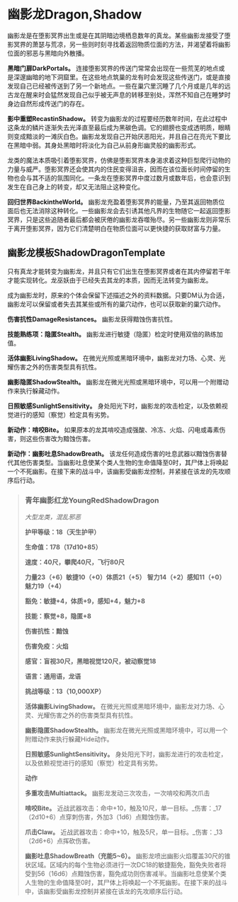 # 幽影龙Dragon,Shadow

幽影龙是在堕影冥界出生或是在其阴暗边境栖息数年的真龙。某些幽影龙接受了堕影冥界的萧瑟与荒凉，另一些则时刻寻找着返回物质位面的方法，并渴望着将幽影位面的邪恶与黑暗向外散播。

**黑暗门扉DarkPortals。** 连接堕影冥界的传送门常常会出现在一些荒芜的地点或是深邃幽暗的地下洞窟里。在这些地点筑巢的龙有时会发现这些传送门，或是直接发现自己已经被传送到了另一个新地点。一些在巢穴里沉睡了几个月或是几年的远古龙在醒来时会猛然发现自己似乎被无声息的转移至别处，浑然不知自己在睡梦时身边自然形成传送门的存在。

**影中重塑RecastinShadow。** 转变为幽影龙的过程要经历数年时间，在此过程中这条龙的鳞片逐渐失去光泽直至最后成为黑碳色调。它的翅膀也变成透明质，眼睛则变成黯淡的一滩灰白色。幽影龙发现自己开始厌恶阳光，并且自己在亮光下要比在黑暗中弱。其身处黑暗时将淡化为自己从前身形幽灵般的幽影形式。

龙类的魔法本质吸引着堕影冥界，仿佛是堕影冥界本身渴求着这种巨型爬行动物的力量与威严。堕影冥界还会使其内的住民变得沮丧，因而在该位面长时间停留的生物也会与其不适的氛围同化。一条龙在堕影冥界中度过数月或数年后，也会意识到发生在自己身上的转变，却又无法阻止这种变化。

**回归世界BackintheWorld。** 幽影龙充盈着堕影冥界的能量，乃至其返回物质位面后也无法消除这种转化。一些幽影龙会去引诱其他凡界的生物随它一起返回堕影冥界，只是这些追随者最后都会被厌倦的幽影龙吞噬殆尽。另一些幽影龙则非常乐于离开堕影冥界，因为它们清楚明白在物质位面可以更快捷的获取财富与力量。

## **幽影龙模板ShadowDragonTemplate**

只有真龙才能转变为幽影龙，并且只有它们出生在堕影冥界或者在其内停留若干年才能实现转化。龙巫妖由于已经失去其龙的本质，因而无法转变为幽影龙。

成为幽影龙时，原来的个体会保留下述描述之外的资料数据。只要DM认为合适，幽影龙可以保留或者失去其某些或所有的巢穴动作，也可以获取新的巢穴动作。

**伤害抗性DamageResistances。** 幽影龙获得黯蚀伤害抗性。

**技能熟练项：隐匿Stealth。** 幽影龙进行敏捷（隐匿）检定时使用双倍的熟练加值。

**活体幽影LivingShadow。** 在微光光照或黑暗环境中，幽影龙对力场、心灵、光耀伤害之外的伤害类型具有抗性。

**幽影隐匿ShadowStealth。** 幽影龙在微光光照或黑暗环境中，可以用一个附赠动作来执行躲藏动作。

**日照敏感SunlightSensitivity。** 身处阳光下时，幽影龙的攻击检定，以及依赖视觉进行的感知（察觉）检定具有劣势。

**新动作：啃咬Bite。** 如果原本的龙其啃咬造成强酸、冷冻、火焰、闪电或毒素伤害，则这些伤害改为黯蚀伤害。

**新动作：幽影吐息ShadowBreath。** 该龙任何造成伤害的吐息武器以黯蚀伤害替代其他伤害类型。当幽影吐息使某个类人生物的生命值降至0时，其尸体上将唤起一个不死幽影。在接下来的战斗中，该幽影受幽影龙控制，并紧接在该龙的先攻顺序后行动。

> ### 青年幽影红龙YoungRedShadowDragon
>
> _大型龙类，混乱邪恶_
>
> **护甲等级：18（天生护甲）**
>
> **生命值：178（17d10+85）**
>
> **速度：40尺，攀爬40尺，飞行80尺**
>
> **力量23（+6）敏捷10（+0）体质21（+5）**
> **智力14（+2）感知11（+0）魅力19（+4）**
>
> **豁免：敏捷+4，体质+9，感知+4，魅力+8**
>
> **技能：察觉+8，隐匿+8**
>
> **伤害抗性：黯蚀**
>
> **伤害免疫：火焰**
>
> **感官：盲视30尺，黑暗视觉120尺，被动察觉18**
>
> **语言：通用语，龙语**
>
> **挑战等级：13（10,000XP）**
>
> **活体幽影LivingShadow。** 在微光光照或黑暗环境中，幽影龙对力场、心灵、光耀伤害之外的伤害类型具有抗性。
>
> **幽影隐匿ShadowStealth。** 幽影龙在微光光照或黑暗环境中，可以用一个附赠动作来执行躲藏Hide动作。
>
> **日照敏感SunlightSensitivity。** 身处阳光下时，幽影龙进行的攻击检定，以及依赖视觉进行的感知（察觉）检定具有劣势。
>
> **动作**
>
> **多重攻击Multiattack。** 幽影龙发动三次攻击，一次啃咬和两次爪击
>
> **啃咬Bite。** 近战武器攻击：命中+10，触及10尺，单一目标。_伤害：_17（2d10+6）点穿刺伤害，外加3（1d6）点黯蚀伤害。
>
> **爪击Claw。** 近战武器攻击：命中+10，触及5尺，单一目标。_伤害：_13（2d6+6）点挥砍伤害。
>
> **幽影吐息ShadowBreath（充能5~6）。** 幽影龙喷出幽影火焰覆盖30尺的锥状区域。区域内的每个生物必须进行一次DC18的敏捷豁免，豁免失败者将受到56（16d6）点黯蚀伤害，豁免成功则伤害减半。当幽影吐息使某个类人生物的生命值降至0时，其尸体上将唤起一个不死幽影。在接下来的战斗中，该幽影受幽影龙控制并紧接在该龙的先攻顺序后行动。
